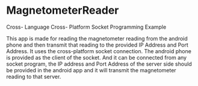 # MagnetometerReader
Cross- Language Cross- Platform Socket Programming Example

This app is made for reading the magnetometer reading from the android phone and then transmit that reading to the provided IP Address and Port Address.
It uses the cross-platform socket connection. The android phone is provided as the client of the socket. And it can be connected from any socket program, the IP address and Port Address of the server side should be provided in the android app and it will transmit the magnetometer reading to that server.
